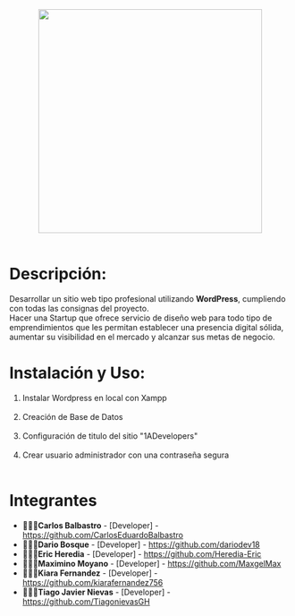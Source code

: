 
<div align="center">
<img src="https://github.com/1A-Developers-ISPC/1ADeveloper-WordPress/blob/feature/creacion-readme/logo-1A-Dev/logo-color-1A-Dev.png" width="400px" height="400px">
</div> <br>

# Descripción:

<p>
Desarrollar un sitio web tipo profesional utilizando <strong>WordPress</strong>, cumpliendo con todas las consignas del proyecto.<br>
Hacer una Startup que ofrece servicio de diseño web para todo tipo de emprendimientos que les permitan establecer una presencia digital sólida, aumentar su visibilidad en el mercado y alcanzar sus metas de negocio. 
</p>

# Instalación y Uso:
<ol>
<li>Instalar Wordpress en local con Xampp</li><br>
<li>Creación de Base de Datos</li><br>
<li>Configuración de titulo del sitio "1ADevelopers"</li><br>
<li>Crear usuario administrador con una contraseña segura</li><br>
</ol>

# Integrantes

* 👨🏽‍💻**Carlos Balbastro** - [Developer] - https://github.com/CarlosEduardoBalbastro
* 👨🏽‍💻**Dario Bosque** - [Developer] - https://github.com/dariodev18
* 👨🏽‍💻**Eric Heredia** - [Developer] - https://github.com/Heredia-Eric
* 👨🏽‍💻**Maximino Moyano** - [Developer] - https://github.com/MaxgelMax
* 👩🏽‍💻**Kiara Fernandez** - [Developer] - https://github.com/kiarafernandez756
* 👩🏽‍💻**Tiago Javier Nievas** - [Developer] - https://github.com/TiagonievasGH


